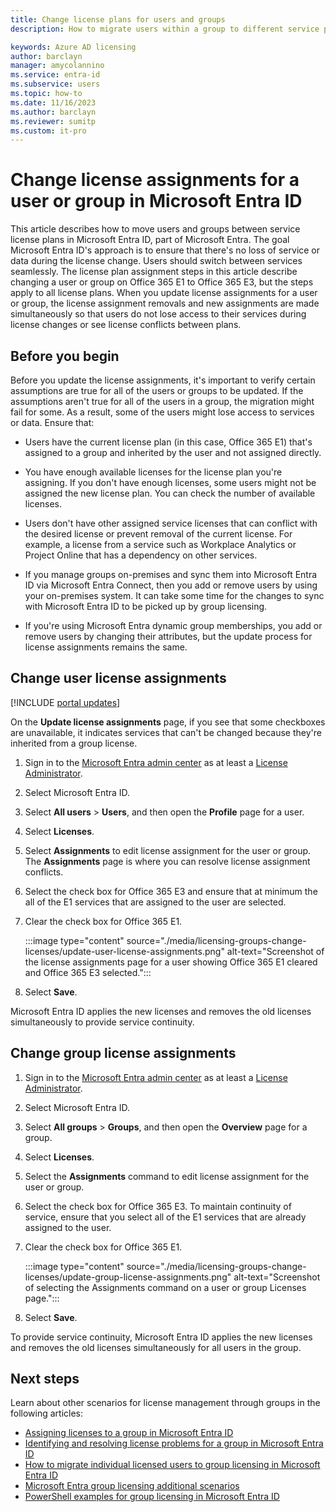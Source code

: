```yaml
---
title: Change license plans for users and groups
description: How to migrate users within a group to different service plans using group licensing in Microsoft Entra ID

keywords: Azure AD licensing
author: barclayn
manager: amycolannino
ms.service: entra-id
ms.subservice: users
ms.topic: how-to
ms.date: 11/16/2023
ms.author: barclayn
ms.reviewer: sumitp
ms.custom: it-pro
---
```


# Change license assignments for a user or group in Microsoft Entra ID

This article describes how to move users and groups between service license plans in Microsoft Entra ID, part of Microsoft Entra. The goal Microsoft Entra ID's approach is to ensure that there's no loss of service or data during the license change. Users should switch between services seamlessly. The license plan assignment steps in this article describe changing a user or group on Office 365 E1 to Office 365 E3, but the steps apply to all license plans. When you update license assignments for a user or group, the license assignment removals and new assignments are made simultaneously so that users do not lose access to their services during license changes or see license conflicts between plans.

## Before you begin

Before you update the license assignments, it's important to verify certain assumptions are true for all of the users or groups to be updated. If the assumptions aren't true for all of the users in a group, the migration might fail for some. As a result, some of the users might lose access to services or data. Ensure that:

- Users have the current license plan (in this case, Office 365 E1) that's assigned to a group and inherited by the user and not assigned directly.

- You have enough available licenses for the license plan you're assigning. If you don't have enough licenses, some users might not be assigned the new license plan. You can check the number of available licenses.

- Users don't have other assigned service licenses that can conflict with the desired license or prevent removal of the current license. For example, a license from a service such as Workplace Analytics or Project Online that has a dependency on other services.

- If you manage groups on-premises and sync them into Microsoft Entra ID via Microsoft Entra Connect, then you add or remove users by using your on-premises system. It can take some time for the changes to sync with Microsoft Entra ID to be picked up by group licensing.

- If you're using Microsoft Entra dynamic group memberships, you add or remove users by changing their attributes, but the update process for license assignments remains the same.

## Change user license assignments

[!INCLUDE [portal updates](~/includes/portal-update.md)]

On the **Update license assignments** page, if you see that some checkboxes are unavailable, it indicates services that can't be changed because they're inherited from a group license.

1. Sign in to the [Microsoft Entra admin center](https://entra.microsoft.com) as at least a [License Administrator](~/identity/role-based-access-control/permissions-reference.md#license-administrator).
1. Select Microsoft Entra ID.
1. Select **All users** > **Users**, and then open the **Profile** page for a user.
1. Select **Licenses**.
1. Select **Assignments** to edit license assignment for the user or group. The **Assignments** page is where you can resolve license assignment conflicts.
1. Select the check box for Office 365 E3 and ensure that at minimum the all of the E1 services that are assigned to the user are selected.
1. Clear the check box for Office 365 E1.

   :::image type="content" source="./media/licensing-groups-change-licenses/update-user-license-assignments.png" alt-text="Screenshot of the license assignments page for a user showing Office 365 E1 cleared and Office 365 E3 selected.":::

1. Select **Save**.

Microsoft Entra ID applies the new licenses and removes the old licenses simultaneously to provide service continuity.

## Change group license assignments

1. Sign in to the [Microsoft Entra admin center](https://entra.microsoft.com) as at least a [License Administrator](~/identity/role-based-access-control/permissions-reference.md#license-administrator).
1. Select Microsoft Entra ID.
1. Select **All groups** > **Groups**, and then open the **Overview** page for a group.
1. Select **Licenses**.
1. Select the **Assignments** command to edit license assignment for the user or group.
1. Select the check box for Office 365 E3. To maintain continuity of service, ensure that you select all of the E1 services that are already assigned to the user.
1. Clear the check box for Office 365 E1.

   :::image type="content" source="./media/licensing-groups-change-licenses/update-group-license-assignments.png" alt-text="Screenshot of selecting the Assignments command on a user or group Licenses page.":::

1. Select **Save**.

To provide service continuity, Microsoft Entra ID applies the new licenses and removes the old licenses simultaneously for all users in the group.

## Next steps

Learn about other scenarios for license management through groups in the following articles:

- [Assigning licenses to a group in Microsoft Entra ID](licensing-groups-assign.md)
- [Identifying and resolving license problems for a group in Microsoft Entra ID](licensing-groups-resolve-problems.md)
- [How to migrate individual licensed users to group licensing in Microsoft Entra ID](licensing-groups-migrate-users.md)
- [Microsoft Entra group licensing additional scenarios](licensing-group-advanced.md)
- [PowerShell examples for group licensing in Microsoft Entra ID](licensing-ps-examples.md)
